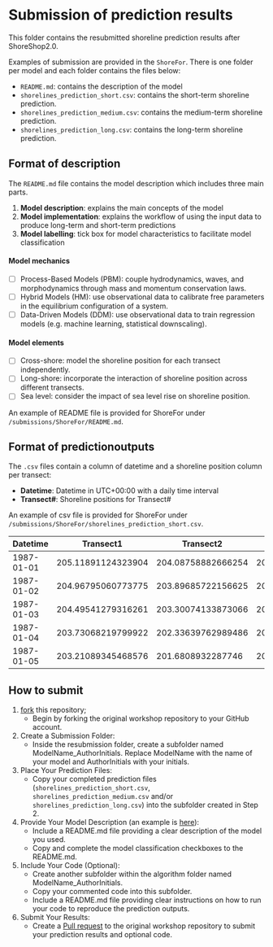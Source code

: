 # Submission of prediction results

This folder contains the resubmitted shoreline prediction results after ShoreShop2.0.

Examples of submission are provided in the `ShoreFor`. There is one folder per model and each folder contains the files below:
- `README.md`: contains the description of the model
- `shorelines_prediction_short.csv`: contains the short-term shoreline prediction.
- `shorelines_prediction_medium.csv`: contains the medium-term shoreline prediction.
- `shorelines_prediction_long.csv`: contains the long-term shoreline prediction.


## Format of description
The `README.md` file contains the model description which includes three main parts.
1. **Model description**: explains the main concepts of the model
2. **Model implementation**: explains the workflow of using the input data to produce long-term and short-term predictions
3. **Model labelling**: tick box for model characteristics to facilitate model classification

#### Model mechanics
- [ ] Process-Based Models (PBM): couple hydrodynamics, waves, and morphodynamics through mass and momentum conservation laws.
- [ ] Hybrid Models (HM): use observational data to calibrate free parameters in the equilibrium configuration of a system.
- [ ] Data-Driven Models (DDM): use observational data to train regression models (e.g. machine learning, statistical downscaling).
#### Model elements
- [ ] Cross-shore: model the shoreline position for each transect independently.
- [ ] Long-shore: incorporate the interaction of shoreline position across different transects.
- [ ] Sea level: consider the impact of sea level rise on shoreline position.

An example of README file is provided for ShoreFor under `/submissions/ShoreFor/README.md`.



## Format of predictionoutputs

The `.csv` files contain a column of datetime and a shoreline position column per transect:
- **Datetime**: Datetime in UTC+00:00 with a daily time interval
- **Transect#**: Shoreline positions for Transect#

An example of csv file is provided for ShoreFor under `/submissions/ShoreFor/shorelines_prediction_short.csv`.


| Datetime   | Transect1            | Transect2            | Transect3            | Transect4            | Transect5            | Transect6            | Transect7            | Transect8            | Transect9            |
|------------|----------------------|----------------------|----------------------|----------------------|----------------------|----------------------|----------------------|----------------------|----------------------|
| 1987-01-01 | 205.11891124323904   | 204.08758882666254   | 202.13085258743203   | 196.0803359484226    | 191.45061977131854   | 192.19580155837912   | 188.9250340205432    | 181.18928571858038   | 186.1579163228854    |
| 1987-01-02 | 204.96795060773775   | 203.89685722156625   | 201.9861879622457    | 196.00855816341195   | 191.4088724799744    | 192.17626593099686   | 188.8536051845174    | 181.34124192506576   | 186.26790913355129   |
| 1987-01-03 | 204.49541279316261   | 203.30074133873066   | 201.5327261308358    | 195.77939759832606   | 191.2724461464227    | 192.11240926928244   | 188.52548726304047   | 181.8269282636832    | 186.62048483455578   |
| 1987-01-04 | 203.73068219799922   | 202.33639762989486   | 200.7978806583673    | 195.40535829017648   | 191.04777253177662   | 192.00695825072114   | 188.08705149212935   | 182.621923462988     | 187.19839638237983   |
| 1987-01-05 | 203.21089345468576   | 201.6808932287746    | 200.29720338326715   | 195.1491510566559    | 190.89275913934344   | 191.9337614290439    | 188.15802321712619   | 183.16648726079416   | 187.59364107073932   |

## How to submit

1. [fork](https://github.com/yongjingmao/ShoreModel_Benchmark/fork) this repository;
   - Begin by forking the original workshop repository to your GitHub account.
2. Create a Submission Folder:
   - Inside the resubmission folder, create a subfolder named ModelName_AuthorInitials. Replace ModelName with the name of your model and AuthorInitials with your initials.
3. Place Your Prediction Files:
   - Copy your completed prediction files (`shorelines_prediction_short.csv`, `shorelines_prediction_medium.csv` and/or `shorelines_prediction_long.csv`) into the subfolder created in Step 2.
4. Provide Your Model Description (an example is [here](https://github.com/yongjingmao/ShoreModel_Benchmark/blob/main/submissions/ShoreFor/README.md)):
   - Include a README.md file providing a clear description of the model you used.
   - Copy and complete the model classification checkboxes to the README.md.
5. Include Your Code (Optional):
   - Create another subfolder within the algorithm folder named ModelName_AuthorInitials.
   - Copy your commented code into this subfolder.
   - Include a README.md file providing clear instructions on how to run your code to reproduce the prediction outputs.
6. Submit Your Results:
   - Create a [Pull request](https://docs.github.com/en/pull-requests/collaborating-with-pull-requests/proposing-changes-to-your-work-with-pull-requests/creating-a-pull-request-from-a-fork) to the original workshop repository to submit your prediction results and optional code.
